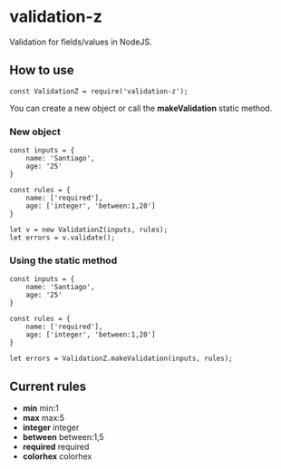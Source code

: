 # validation-z
Validation for fields/values in NodeJS.

## How to use
`const ValidationZ = require('validation-z');`

You can create a new object or call the **makeValidation** static method.

### New object
```
const inputs = {
	name: 'Santiago',
	age: '25'
}

const rules = {
	name: ['required'],
	age: ['integer', 'between:1,20']
}

let v = new ValidationZ(inputs, rules);
let errors = v.validate();
```


### Using the static method
```
const inputs = {
	name: 'Santiago',
	age: '25'
}

const rules = {
	name: ['required'],
	age: ['integer', 'between:1,20']
}

let errors = ValidationZ.makeValidation(inputs, rules);
```

## Current rules

  * **min** min:1
  * **max** max:5
  * **integer** integer
  * **between** between:1,5
  * **required** required
  * **colorhex** colorhex
  

